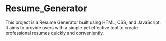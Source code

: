 # Resume_Generator
This project is a Resume Generator built using HTML, CSS, and JavaScript. It aims to provide users with a simple yet effective tool to create professional resumes quickly and conveniently.
